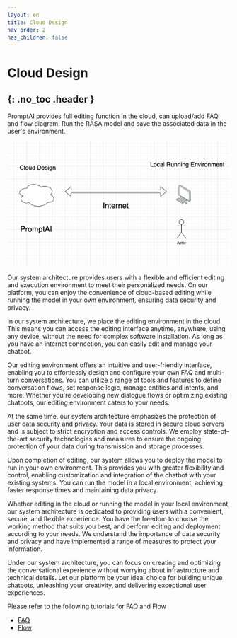 ```yaml
---
layout: en
title: Cloud Design
nav_order: 2
has_children: false
---
```

# Cloud Design
{: .no_toc .header }
---
PromptAI provides full editing function in the cloud, can upload/add FAQ and flow diagram. Run the RASA model and save the associated data in the user's environment.

![cloud_design.png](/assets/images/cloud_design/01-cloud_design.png)

Our system architecture provides users with a flexible and efficient editing and execution environment to meet their personalized needs. On our platform, you can enjoy the convenience of cloud-based editing while running the model in your own environment, ensuring data security and privacy.

In our system architecture, we place the editing environment in the cloud. This means you can access the editing interface anytime, anywhere, using any device, without the need for complex software installation. As long as you have an internet connection, you can easily edit and manage your chatbot.


Our editing environment offers an intuitive and user-friendly interface, enabling you to effortlessly design and configure your own FAQ and multi-turn conversations. You can utilize a range of tools and features to define conversation flows, set response logic, manage entities and intents, and more. Whether you're developing new dialogue flows or optimizing existing chatbots, our editing environment caters to your needs.

At the same time, our system architecture emphasizes the protection of user data security and privacy. Your data is stored in secure cloud servers and is subject to strict encryption and access controls. We employ state-of-the-art security technologies and measures to ensure the ongoing protection of your data during transmission and storage processes.

Upon completion of editing, our system allows you to deploy the model to run in your own environment. This provides you with greater flexibility and control, enabling customization and integration of the chatbot with your existing systems. You can run the model in a local environment, achieving faster response times and maintaining data privacy.

Whether editing in the cloud or running the model in your local environment, our system architecture is dedicated to providing users with a convenient, secure, and flexible experience. You have the freedom to choose the working method that suits you best, and perform editing and deployment according to your needs. We understand the importance of data security and privacy and have implemented a range of measures to protect your information.

Under our system architecture, you can focus on creating and optimizing the conversational experience without worrying about infrastructure and technical details. Let our platform be your ideal choice for building unique chatbots, unleashing your creativity, and delivering exceptional user experiences.


Please refer to the following tutorials for FAQ and Flow
- [FAQ](/docs/tutorial/faq/01-create-faq/)
- [Flow](/docs/tutorial/flow/01-create-flow/)
